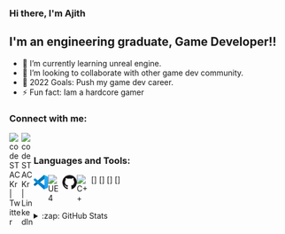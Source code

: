 ### Hi there, I'm Ajith 

## I'm an engineering graduate, Game Developer!!

- 🌱 I’m currently learning unreal engine.
- 👯 I’m looking to collaborate with other game dev community.
- 🥅 2022 Goals: Push my game dev career.
- ⚡ Fun fact: Iam a hardcore gamer

### Connect with me:

[<img align="left" alt="codeSTACKr | Twitter" width="22px" src="https://cdn.jsdelivr.net/npm/simple-icons@v3/icons/twitter.svg" />][twitter]
[<img align="left" alt="codeSTACKr | LinkedIn" width="22px" src="https://cdn.jsdelivr.net/npm/simple-icons@v3/icons/linkedin.svg" />][linkedin]

<br />

### Languages and Tools:

[<img align="left" alt="Visual Studio Code" width="26px" src="https://raw.githubusercontent.com/github/explore/80688e429a7d4ef2fca1e82350fe8e3517d3494d/topics/visual-studio-code/visual-studio-code.png" />]
[<img align="left" alt="UE4" width="26px" src="https://www.google.com/url?sa=i&url=https%3A%2F%2Frememberme.fandom.com%2Fwiki%2FUnreal_Engine_4&psig=AOvVaw0TmZ87Il7BabpWYSjSvR_S&ust=1637082353891000&source=images&cd=vfe&ved=0CAsQjRxqFwoTCMDW-JPtmvQCFQAAAAAdAAAAABAI" />]
[<img align="left" alt="GitHub" width="26px" src="https://raw.githubusercontent.com/github/explore/78df643247d429f6cc873026c0622819ad797942/topics/github/github.png" />]
[<img align="left" alt="C++" width="26px" src="https://camo.githubusercontent.com/f7f24086498ff611c5d0346259cc1cd6bbb757fdd3da2b33debc8724b8d6f558/68747470733a2f2f75706c6f61642e77696b696d656469612e6f72672f77696b6970656469612f636f6d6d6f6e732f312f31382f49534f5f432532422532425f4c6f676f2e737667" />]



<br />
<br />


<details>
  <summary>:zap: GitHub Stats</summary>

  <img align="left" alt="ajparker17's GitHub Stats" src="https://github-readme-stats.ajparker17.vercel.app/api?username=ajparker17&show_icons=true&hide_border=true" />

</details>

[twitter]: https://twitter.com/Ajith_xd17
[linkedin]: https://linkedin.com/in/aj-studios-520882212


